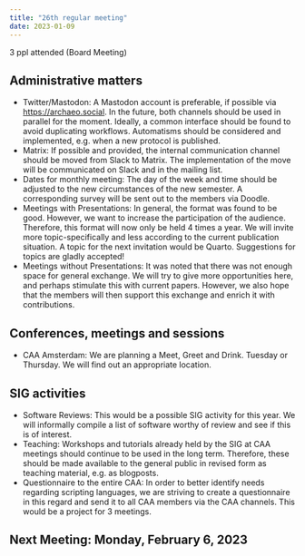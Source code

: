 ```yaml
---
title: "26th regular meeting"
date: 2023-01-09
---
```


3 ppl attended (Board Meeting)

## Administrative matters
- Twitter/Mastodon: A Mastodon account is preferable, if possible via https://archaeo.social. In the future, both channels should be used in parallel for the moment. Ideally, a common interface should be found to avoid duplicating workflows. Automatisms should be considered and implemented, e.g. when a new protocol is published.
- Matrix: If possible and provided, the internal communication channel should be moved from Slack to Matrix. The implementation of the move will be communicated on Slack and in the mailing list.
- Dates for monthly meeting: The day of the week and time should be adjusted to the new circumstances of the new semester. A corresponding survey will be sent out to the members via Doodle.
- Meetings with Presentations: In general, the format was found to be good. However, we want to increase the participation of the audience. Therefore, this format will now only be held 4 times a year. We will invite more topic-specifically and less according to the current publication situation. A topic for the next invitation would be Quarto. Suggestions for topics are gladly accepted!
- Meetings without Presentations: It was noted that there was not enough space for general exchange. We will try to give more opportunities here, and perhaps stimulate this with current papers. However, we also hope that the members will then support this exchange and enrich it with contributions.

## Conferences, meetings and sessions
- CAA Amsterdam: We are planning a Meet, Greet and Drink. Tuesday or Thursday. We will find out an appropriate location.

## SIG activities
- Software Reviews: This would be a possible SIG activity for this year. We will informally compile a list of software worthy of review and see if this is of interest.
- Teaching: Workshops and tutorials already held by the SIG at CAA meetings should continue to be used in the long term. Therefore, these should be made available to the general public in revised form as teaching material, e.g. as blogposts.
- Questionnaire to the entire CAA: In order to better identify needs regarding scripting languages, we are striving to create a questionnaire in this regard and send it to all CAA members via the CAA channels. This would be a project for 3 meetings.


## Next Meeting: Monday, February 6, 2023
